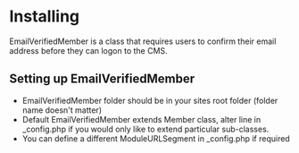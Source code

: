 # Installing

EmailVerifiedMember is a class that requires users to confirm their email address before they can logon to the CMS.

## Setting up EmailVerifiedMember

 * EmailVerifiedMember folder should be in your sites root folder (folder name doesn't matter)
 * Default EmailVerifiedMember extends Member class, alter line in _config.php if you would only like to extend particular sub-classes.
 * You can define a different ModuleURLSegment in _config.php if required

